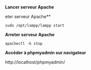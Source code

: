 **Lancer serveur Apache**

eter serveur Apache**
```
sudo /opt/lampp/lampp start 
```


**Arreter serveur Apache**

```
apachectl -k stop
```


**Accéder à phpmyadmin sur navigateur**

http://localhost/phpmyadmin/

